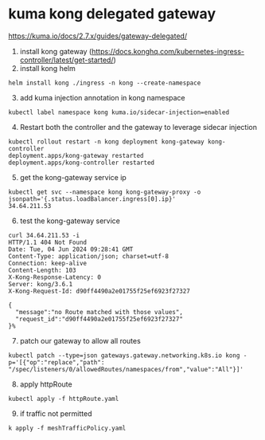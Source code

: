 # kuma kong delegated gateway

https://kuma.io/docs/2.7.x/guides/gateway-delegated/


1. install kong gateway (https://docs.konghq.com/kubernetes-ingress-controller/latest/get-started/)  
2. install kong helm 
```shell
helm install kong ./ingress -n kong --create-namespace 
```
3. add kuma injection annotation in kong namespace 
```shell
kubectl label namespace kong kuma.io/sidecar-injection=enabled
```

4. Restart both the controller and the gateway to leverage sidecar injection
```shell
kubectl rollout restart -n kong deployment kong-gateway kong-controller
deployment.apps/kong-gateway restarted
deployment.apps/kong-controller restarted
```

5. get the kong-gateway service ip 
```shell
kubectl get svc --namespace kong kong-gateway-proxy -o jsonpath='{.status.loadBalancer.ingress[0].ip}'
34.64.211.53
```

6. test the kong-gateway service 
```shell
curl 34.64.211.53 -i             
HTTP/1.1 404 Not Found
Date: Tue, 04 Jun 2024 09:28:41 GMT
Content-Type: application/json; charset=utf-8
Connection: keep-alive
Content-Length: 103
X-Kong-Response-Latency: 0
Server: kong/3.6.1
X-Kong-Request-Id: d90ff4490a2e01755f25ef6923f27327

{
  "message":"no Route matched with those values",
  "request_id":"d90ff4490a2e01755f25ef6923f27327"
}%                                                      
```

7. patch our gateway to allow all routes
```shell 
kubectl patch --type=json gateways.gateway.networking.k8s.io kong -p='[{"op":"replace","path": "/spec/listeners/0/allowedRoutes/namespaces/from","value":"All"}]'
```

8. apply httpRoute 
```shell
kubectl apply -f httpRoute.yaml
```

9. if traffic not permitted 
```shell
k apply -f meshTrafficPolicy.yaml
```

